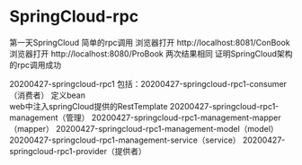 # SpringCloud-rpc

第一天SpringCloud
	简单的rpc调用
	浏览器打开  http://localhost:8081/ConBook
	浏览器打开  http://localhost:8080/ProBook
	两次结果相同 证明SpringCloud架构的rpc调用成功




20200427-springcloud-rpc1
	包括：20200427-springcloud-rpc1-consumer（消费者）
		定义bean  
		web中注入springCloud提供的RestTemplate
	          20200427-springcloud-rpc1-management（管理）
		    20200427-springcloud-rpc1-management-mapper（mapper）
		    20200427-springcloud-rpc1-management-model（model）
		    20200427-springcloud-rpc1-management-service（service）
	          20200427-springcloud-rpc1-provider（提供者）	
